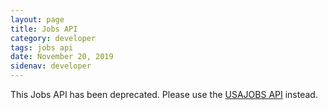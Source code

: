 ```yaml
---
layout: page
title: Jobs API
category: developer
tags: jobs api
date: November 20, 2019
sidenav: developer
---
```


This Jobs API has been deprecated. Please use the [USAJOBS API](https://developer.usajobs.gov) instead.